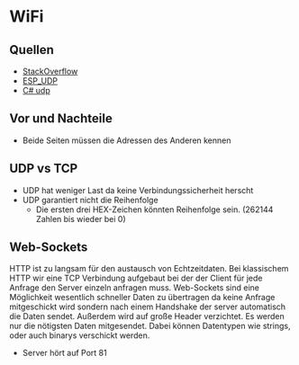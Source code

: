 # WiFi
## Quellen
- [StackOverflow](https://stackoverflow.com/questions/53323463/wifi-communication-between-c-sharp-and-esp8266)
- [ESP_UDP](https://siytek.com/esp8266-udp-send-receive/)
- [C# udp](https://stackoverflow.com/questions/22852781/how-to-do-network-discovery-using-udp-broadcast)

## Vor und Nachteile
- Beide Seiten müssen die Adressen des Anderen kennen


## UDP vs TCP
- UDP hat weniger Last da keine Verbindungssicherheit herscht
- UDP garantiert nicht die Reihenfolge
	- Die ersten drei HEX-Zeichen könnten Reihenfolge sein. (262144 Zahlen bis wieder bei 0)

## Web-Sockets
HTTP ist zu langsam für den austausch von Echtzeitdaten. Bei klassischem HTTP wir eine TCP Verbindung aufgebaut bei der der Client für jede Anfrage den Server einzeln anfragen muss.
Web-Sockets sind eine Möglichkeit wesentlich schneller Daten zu übertragen da keine Anfrage mitgeschickt wird sondern nach einem Handshake der server automatisch die Daten sendet. Außerdem wird auf große Header verzichtet. Es werden nur die nötigsten Daten mitgesendet. Dabei können Datentypen wie strings, oder auch binarys verschickt werden.

- Server hört auf Port 81